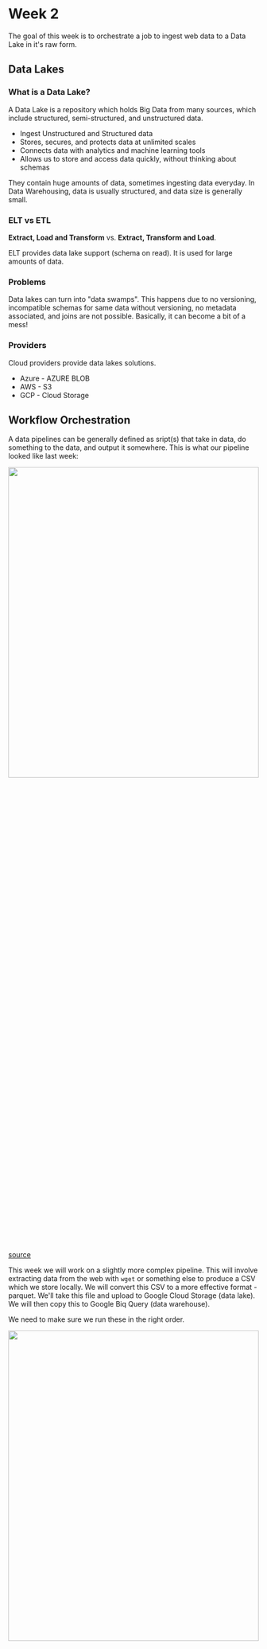# Week 2

The goal of this week is to orchestrate a job to ingest web data to a Data Lake in it's raw form.

## Data Lakes

### What is a Data Lake?

A Data Lake is a repository which holds Big Data from many sources, which include structured, semi-structured, and unstructured data.

* Ingest Unstructured and Structured data
* Stores, secures, and protects data at unlimited scales
* Connects data with analytics and machine learning tools
* Allows us to store and access data quickly, without thinking about schemas

They contain huge amounts of data, sometimes ingesting data everyday. In Data Warehousing, data is usually structured, and data size is generally small.

### ELT vs ETL

**Extract, Load and Transform** vs. **Extract, Transform and Load**.

ELT provides data lake support (schema on read). It is used for large amounts of data.

### Problems

Data lakes can turn into "data swamps". This happens due to no versioning, incompatible schemas for same data without versioning, no metadata associated, and joins are not possible. Basically, it can become a bit of a mess!

### Providers

Cloud providers provide data lakes solutions. 

* Azure - AZURE BLOB
* AWS - S3
* GCP - Cloud Storage

## Workflow Orchestration

A data pipelines can be generally defined as sript(s) that take in data, do something to the data, and output it somewhere. This is what our pipeline looked like last week:

<img src="https://github.com/ABZ-Aaron/DataEngineerZoomCamp/blob/master/images/pipeline.png" width=100% height=40%>

[source](https://youtu.be/0yK7LXwYeD0)

This week we will work on a slightly more complex pipeline. This will involve extracting data from the web with `wget` or something else to produce a CSV which we store locally. We will convert this CSV to a more effective format - parquet. We'll take this file and upload to Google Cloud Storage (data lake). We will then copy this to Google Biq Query (data warehouse).

We need to make sure we run these in the right order. 

<img src="https://github.com/ABZ-Aaron/DataEngineerZoomCamp/blob/master/images/workflow.png" width=100% height=40%>

[source](https://youtu.be/0yK7LXwYeD0)

This is called a data workflow, or sometimes known as a DAG (directed acyclic graph). The edges are the dependencies. So for example, parquet depends on the the `wget` stage. An example of the above with a cycle could be if we re-run the `wget` stage after uploading to GCS.

A parameter of the entire workflow could be month (e.g. 2021-01). 

But how to we manage this workflow / DAG? 

There are many tools:

* Luigi (not as popular nowadays)
* PREFECT
* Apache Airflow (this is what we will use, and is probably the most popular)

## Airflow

Apache Airflow is a platform to programmatically schedule and mointor workflows as DAGs. With Airflow, we have command line utilities as well as a user interface to visualise pipelines, monitor progress and troubleshoot issues.

Here's the general architecture:

<img src="https://github.com/DataTalksClub/data-engineering-zoomcamp/blob/main/week_2_data_ingestion/airflow/arch-diag-basic.png" width=100% height=40%>

[source](https://github.com/DataTalksClub/data-engineering-zoomcamp/blob/main/week_2_data_ingestion/airflow/2_concepts.md)

* `Web Server` - GUI to inspect, trigger and debug behaviour of DAGS. Available at http://localhost:8080.

    The home page of the web server shows us a list of DAGs. The DAGs properties can be seen here (where the source file resides, tags, descriptions, and so on). The DAGs can also easily be paused here, which will then ignore any schedules you may have set. You can see the names of the DAGs, the schedule that they run on (in [CRON](https://crontab.guru/#5_4_8_*_*) format), the owner of the DAG, recent tasks, a timestamp of the last run of the DAG, summary of previous DAGs run, and so on.

    You can also view the DAG as a graph, after going to the DAG detail page. We can also view the code behind the DAG here as well.

* `Scheduler` - Responsible for scheduling jobs.

    This constantly monitors DAGs and taks and running any that are scheduled to run and have had their dependencies met.

* `Worker` - Executes the tasks given by scheduler.
* `MetaData Database` - Backend to Airflow. Used by scheduler and executor and webserver to store data.

    This contains all the metadata related to the execution history of each task and DAG as well as airflow configuration. I believe the default in SQLite, but can easily be configured to PostgreSQL or some other database system. The database is created when we initialise using `airflow-init`. Information in this database includes task history.

* `redis` - Forwards messages from scheduler to worker
* `flower`- Flower app for monitoring the environment. Available at http://localhost:5555.
* `airflow-inti` - Initialises service

If we're running Airflow in Docker, we use something called `CeleryExecutor`

### What is an Executor and what is CeleryExecutor?

Once we define a DAG, the following needs to happen in order for a single set of tasks within that DAG to execute and complete from start to finish:

1. The `Metadata Database` keeps a record of all tasks within the DAG, along with their status (e.g. failed, running, scheduled).

2. The `Scheduler` reads from the `Metadata Database` to check the status of each tasks and decide what needs done.

3. The `Executor` works with the `Scheduler` to determine what resources will complete those tasks as they're queued. In other words, it runs tasks taht the `Scheduler` determines are ready to run. The SequentialExecutor is the default. This can only run one task at a time, and is not meant for production. It's really just for testing simple DAGs. However, it's the only one that is currently compatible with SQLite. We're using PostgreSQL, and we want to run more complex DAGs, wo we're going with `CeleryExecutor` which is built for horizontal scaling, or distributed computing. This works with pools of independent `workders` across which it can delegate tasks.

### Additional Terminology

* `Operators` - Each task implements an **operator**. These are what actually execute scripts, commands, and so on. These include `PythonOperator`, `BashOperator` and `PostgresOperator`. These are assigned to each task/node in a DAG.

### Running Airflow with Docker

There's a few steps required to get Airflow working with Docker:

1. Install [Docker Community Edition](https://docs.docker.com/engine/installation/) on your local machine.
2. Configure Docker instance to use 4GB of memory.
3. Install [Dockder Compose](https://docs.docker.com/compose/install/).

We then fetch `docker-compose.yaml` which uses the latest airflow image. To do so, run:

`curl -LfO 'https://airflow.apache.org/docs/apache-airflow/2.2.3/docker-compose.yaml'`

Within this file, there are several definitions:

* `airflow-scheduler` - This monitors all tasks & DAGs.
* `airflow-webserver` - Available at http://localhost:8080
* `airflow-worker` - This executes the tasks given by scheduler
* `airflow-init` - Initialises services
* `flower` - Monitors oru environment
* `postgres` - The database
* `redis` - broker and forwards messages from scheduler to worker

With these services, we are able to run Airflow with `CeleryExecutor`.

Some of these services are mounted, meaning their contents are synced between our local machine and the container:

* `/dags` - DAG files go here
* `/logs` - Logs from task execution & scheduler
* `/plugins` - Custom plugins go here

Some workflow components:

* DAG - Specifies the dependencies between a set of tasks with explicit execution order
* Tasks - A definied unit of work. These define what to do (e.g. running analysis)
* DAG Run - Individual execution of a DAG
* Task Instance - Individual run of a single Task. Each task has a state (failed, success, etc). Ideally, they run from:

`none` > `scheduled` > `queued` > `running` > `success`

### Prerequisites for Airflow & Week 2

Here is some initial setup required for week 2 of this zoomcamp:

1. Rename our Google Cloud Platform Service Account Credentials JSON file to `google_credentials.json`. Store it in our home directory.

```bash
cd ~ && mkdir -p ~/.google/credentials/
mv <path to JSON file> ~/.google/credentials/google_credentials.json
```

2. Upgrade `docker-compose` to version 2.x+ if required. 

3. Set memory of Docker Engine to 4-8GB. This can be done in Docker Desktop.

4. Make sure you have Python version 3.7+ installed. Find python version with `python --version`

4. Create subdirectory called `airflow` in `project` directory.

5. Import official image and setup for latest Airflow version. I mentioned this earlier:

```bash
curl -LfO 'https://airflow.apache.org/docs/apache-airflow/2.2.3/docker-compose.yaml'
```

6. This might only be required on linux. The Quick Start needs to know our host user id and needs to have group id set to 0. This ensure files creates in `dags`, `logs` and `plugins` will be created with root user:

```bash
mkdir -p ./dags ./logs ./plugins
echo -e "AIRFLOW_UID=$(id -u)" > .env
```

7. If you want to run Airflow locally, we might want to use an extended image with additional dependencies such as python packages. 

8. Create a `Dockerfile` pointing to Airflow version we've just downloaded (e.g. apache/airflow:2.2.3). In the `Dockerfile` add custom packages to be installed - `glcoud`. This will allow us to connect with the GCS bucket/data lake. Also integrate `requirements.txt` which will be used to install libraries via `pip install`. Here we specify `apache-airflow-providers-google`. This is a google specific client for airflow. We also specified `pyarrow`. This is used for conversion of our data to parquet packets.

9. In Docker Compose YAML file, under `x-airflow-common`, remove the image tag to replace with our build from the Dockerfile. Mount `google_credentials` in `volumes` section as read-only. Set environment variables `GOOGLE_APPLICATION_CREDENTIALS` AND `AIRFLOW_CONN_GOOGLE_CLOUD_DEFAULT`. Change `AIRFLOW__CORE__LOAD_EXAMPLES` to false

For the last steps, you can copy the `Dockerfile` and `docker-compose.yml` from the [zoomcamp repo](https://github.com/DataTalksClub/data-engineering-zoomcamp/tree/main/week_2_data_ingestion/airflow).

In the `docker-compose.yml` file, be sure to put the correct details into these two variables:

```bash
GCP_PROJECT_ID: "<GCP Project ID>"
GCP_GCS_BUCKET: "<ID of Bucket Created in GCP>"
```

10. Some additional points.

In the `docker-compose.yaml` file, this was added:

```bash
  build:
    context: .
    dockerfile: ./Dockerfile
```

This replaced the following:

```bash
image: ${AIRFLOW_IMAGE_NAME:-apache/airflow:2.2.3}
```

For our Airflow environment to interact with the Google Cloud Platform environment, we need to build a custom `Dockerfile` and use the base image found in the docker-compose file (removing the base image from the docker-compose file). Then install all the related GCP requirements. This will install `gcloud` and sets it into our path, as well as a few other things.

## Running Airflow

1. With the pre-requisites out of the way, we now need to build the docker image (we run this the first time, and any time we update our `Dockerfile`).

```bash
docker-compose build
```

From my understanding, this will read our `docker-compose.yaml` file, looks for all services containing `build:` and run `docker build` on them. In our case, this is just our `Dockerfile`.

2. Initialise the Airflow scheduler, database, and other configurations.

```bash
docker-compose up airflow-init
```

3. Kick off all services

```bash
docker-compose up
```

This might take a bit of time. 

4. Once complete, navigate to `localhost:8080` and input our default credentials. These are `airflow / airflow`.

5. We can close our containers using:

```bash
docker-compose down
```

### Simple Tutorial

*This is a tutorial taken from [Data Pipelines Pocket Reference](https://www.amazon.co.uk/Data-Pipelines-Pocket-Reference-Processing/dp/1492087831)*

Remember, DAGs are defined in Python scripts - where its structure and dependences are defined. 

1. First, in your `airflow/dags` folder, create a python file called `simple_dag.py` and populate it with the following:

    ```python
    from datetime import timedelta
    from airflow import DAG 
    from airflow.operators.bash_operator import BashOperator
    from airflow.utils.dates import days_ago

    dag = DAG(
        'simple_dag',
        description = 'A Simple DAG',
        schedule_interval = timedelta(days = 1),
        start_date = days_ago(1),
    )

    t1 = BashOperator(
        task_id = 'print_date',
        bash_command = 'date',
        dag = dag,
    )

    t2 = BashOperator(
        task_id = 'sleep',
        depends_on_past = False,
        bash_command = 'sleep 3',
        dag = dag,
    )

    t3 = BashOperator(task_id = 'print_end', depends_on_past = False, bash_command = 'echo \'end\'', dag = dag)

    t1 >> t2
    t2 >> t3
    ```


    Airflow will scan this folder periodically for DAG files, which you will then see in the Airflow Webserver UI. You may have to give it a few mins, or restart your webserver.

    You can see it's just a typical python script with imports and so on. The first block of code is where we've defined a DAG called `simple_dag`. We've given it a schedule and start date. 

    Next, three tasks have been defined all of type `BashOperator`. This means that when they are executed, they will run a bash command. 

    The last two lines define dependencies. Here we can see that when `t1` completes, `t2` starts. And when `t2` completes, `t3` starts. 

2. At this point. I'd recommend looking at the web UI for Airflow and playing around with it. Click on the DAG, see what the tree and graph look like, see the code you just wrote in the UI itself, and so on. Get familiar with it.

3. Next, flip the toggle on the DAG page, or in the detailed view of the DAG, to turn it on. In the code, we used `tiemdelta(days =1)`. This basically means the DAG will run once a day at midnight. We can see this schedule on the home (DAG) page, and on the DAG detail page, calendar etc. In this example, start_date was set one day prior, meaning that as soon as it's enabled, it would run. 

4. If you go to Browse > DAG Runs, you can see a visual status of the DAG run. By the time you've read this and checked, it will liked say `success`. If you want to run the DAG manually, you can do so from the DAG detail page (look for a play like symbol. You can also delete the DAG here).

5. Now, this DAG doesn't exactly do a lot. It just runs a couple bash commands. If you want to see what was printed from the bash commands, you can actually view this in the logs. This can be useful to troubleshoot and make sure that the commands worked as expected. You can check your log by going to the DAG detail view. Then clicking on one of the graph nodes on the `Graph` tab (e.g. print_date). From there, click on `Log`. If you scroll to the bottom of the log, you should see the output of the command under where it says `Output`. You'll also see `Command exited with return code 0`. This is good. Any value differenrt that 0 means there was an error. 

6. Now just play around. To create a more complex DAG, it might use bash commands to execute a couple of python scripts. Those python scripts might extract CSV data from a website, then send that data to a databsae, or a bucket in the cloud. When these tasks complete, you could have the next task be to load that data into a data warehouse somewhere. 

    But why use `BashOperator` to execute python code insteaad of `PythonOperator`? Arguably, it's easier to maintain logic across the data infrastructure. If you use the `PythonOperator` the code must be written in the DAG definition file or imported into it. This means there's not much seperation between the actual orchestration and the logic of the process it executes. It also helps us avoid issues with incompatible versinos of python libraries and airflow. But... you can use `PythonOperator` if you want.

7. What if we ant to setup Alerts and Notifications? We don't necessarily want to be logging into the Airflow Webserver all the time to check stuff. We can instead have airflow send us or someone else an email when there's been a success or failure. This invovles providing SMTP server details to the airflow.cfg file, so I won't do this right now. Just know that it's possible. It really just a case of adding a bit more code to the DAG python file. 

    That's all for now. There's a lot more to cover, but hopefully this helps!


### Ingesting Data to GCP with Airflow

To get started, create a DAG (Py file) and store in the `dags` folder.

In the GCS python file, be sure to amend this line if necessary:

`BIGQUERY_DATASET = os.environ.get("BIGQUERY_DATASET", 'trips_data_all"')`

You may not need to change anything. But `trips_data_all` should represent the name of your big query dataset, which you will find in the `variables` file we defined in week 1 under the `terraform` folder.

I've commented the below file to try explain things:

```python
# data_ingestion_gcs_dag.py

import os
import logging

from airflow import DAG
from airflow.utils.dates import days_ago

# Import our operators
from airflow.operators.bash import BashOperator
from airflow.operators.python import PythonOperator

# We installed the following from the requirements file which was specified in the Dockerfile.

# Helps to interact with Google Storage
from google.cloud import storage

# Helps interact with BigQuery
from airflow.providers.google.cloud.operators.bigquery import BigQueryCreateExternalTableOperator

# Helps convert our data to parquet format
import pyarrow.csv as pv
import pyarrow.parquet as pq

# Set some local variables based on environmental varaibles we specified in docker-compose.yaml
PROJECT_ID = os.environ.get("GCP_PROJECT_ID")
BUCKET = os.environ.get("GCP_GCS_BUCKET")

# Specify our dataset
dataset_file = "yellow_tripdata_2021-01.csv"
dataset_url = f"https://s3.amazonaws.com/nyc-tlc/trip+data/{dataset_file}"

# Store environmental variables (in your docker container) locally. The second argument of each `.get` is what it will default to if it's empty.
path_to_local_home = os.environ.get("AIRFLOW_HOME", "/opt/airflow/")
BIGQUERY_DATASET = os.environ.get("BIGQUERY_DATASET", 'trips_data_all')

# Replace CSV with Parquet on our file
parquet_file = dataset_file.replace('.csv', '.parquet')

def format_to_parquet(src_file):
    """Takes our source file and converts it to parquet"""
    if not src_file.endswith('.csv'):
        logging.error("Can only accept source files in CSV format, for the moment")
        return
    table = pv.read_csv(src_file)
    pq.write_table(table, src_file.replace('.csv', '.parquet'))


# NOTE: takes 20 mins, at an upload speed of 800kbps. Faster if your internet has a better upload speed
def upload_to_gcs(bucket, object_name, local_file):
    """
    Ref: https://cloud.google.com/storage/docs/uploading-objects#storage-upload-object-python
    :param bucket: GCS bucket name
    :param object_name: target path & file-name
    :param local_file: source path & file-name
    :return:
    """
    # WORKAROUND to prevent timeout for files > 6 MB on 800 kbps upload speed.
    # (Ref: https://github.com/googleapis/python-storage/issues/74)
    storage.blob._MAX_MULTIPART_SIZE = 5 * 1024 * 1024  # 5 MB
    storage.blob._DEFAULT_CHUNKSIZE = 5 * 1024 * 1024  # 5 MB
    # End of Workaround

    client = storage.Client()
    bucket = client.bucket(bucket)

    blob = bucket.blob(object_name)
    blob.upload_from_filename(local_file)

default_args = {
    "owner": "airflow",
    "start_date": days_ago(1),
    "depends_on_past": False,
    "retries": 1,
}

# NOTE: DAG declaration - using a Context Manager (an implicit way)
with DAG(
    dag_id="data_ingestion_gcs_dag",
    schedule_interval="@daily",
    default_args=default_args,
    catchup=False,
    max_active_runs=1,
    tags=['dtc-de'],
) as dag:

    download_dataset_task = BashOperator(
        task_id="download_dataset_task",
        bash_command=f"curl -sS {dataset_url} > {path_to_local_home}/{dataset_file}"
    )

    format_to_parquet_task = PythonOperator(
        task_id="format_to_parquet_task",
        python_callable=format_to_parquet,
        op_kwargs={
            "src_file": f"{path_to_local_home}/{dataset_file}",
        },
    )

    # TODO: Homework - research and try XCOM to communicate output values between 2 tasks/operators
    local_to_gcs_task = PythonOperator(
        task_id="local_to_gcs_task",
        python_callable=upload_to_gcs,
        op_kwargs={
            "bucket": BUCKET,
            "object_name": f"raw/{parquet_file}",
            "local_file": f"{path_to_local_home}/{parquet_file}",
        },
    )

    bigquery_external_table_task = BigQueryCreateExternalTableOperator(
        task_id="bigquery_external_table_task",
        table_resource={
            "tableReference": {
                "projectId": PROJECT_ID,
                "datasetId": BIGQUERY_DATASET,
                "tableId": "external_table",
            },
            "externalDataConfiguration": {
                "sourceFormat": "PARQUET",
                "sourceUris": [f"gs://{BUCKET}/raw/{parquet_file}"],
            },
        },
    )

    download_dataset_task >> format_to_parquet_task >> local_to_gcs_task >> bigquery_external_table_task
```

For the above file, you'll see it in Airflow. Try running it. Basically, it will download our dataset, convert it to parquet format, upload the data to our GCP storage bucket, then transferring that to BigQuery.

---

**ISSUES / PROBLEMS**

I Haven't worked this out yet, but I was getting issues with the last two tasks. I checked the log files and identified the problem - although I don't know how it came about. I appeared that my Service Account in GCP didn't have the right Roles assigned (remember the ones we assigned in Week 1). I went back into GCP and assigned these. After that, it all worked fine. Still need to investigate what's going on here.

## Moving files from AWS to GPC with Transfer Service

`Google Transfer Service` allows us to pull data from a variety of different sources to our Google Cloud Storage, and move data between these. 

To initialise a job, we can use the UI, or we can use Terraform. 

### UI Method

1. Choose source packets (e.g. Amazon S3)
    * provide access keys (access key id and secret access key - at least if working with AWS)
2. Choose destination or bucket to store our data
3. Choose settings
    * Do we want to overwrite data, or delete data?
    * Name transfer job
4. Scheduling options
    * When do we want this to run? Every day?

And that's it!

If we go inside the job, we can view some details about it, pause the run, cancel it, check its progress, have fast its transferring, and so on.

BUT....

Google Transfer does cost money. You pay on a GB basis. This can be a cheaper option that spending a lot of time developing an Airflow DAG. But, if you're running it regularly, you might be better building a transfer service on your own using something like Airflow.

### Terraform Method

I'm not going to spend a lot of time understanding Terraform right now, but click [here](https://registry.terraform.io/providers/hashicorp/google/latest/docs/resources/storage_transfer_job) for an example usage (nightly transfer job from an AWS S3 bucket to a GCS bucket). It's not too difficult to understand what the code is doing at each step.

If we wanted to configue something like this, we would need to setup a transfer_service.tf file within our terraform directory and run the usual commands `terraform plan`, `terraform apply` etc. You can see more details of this by checking out the terraform branch from the Zoomcamp main GitHub repository.

